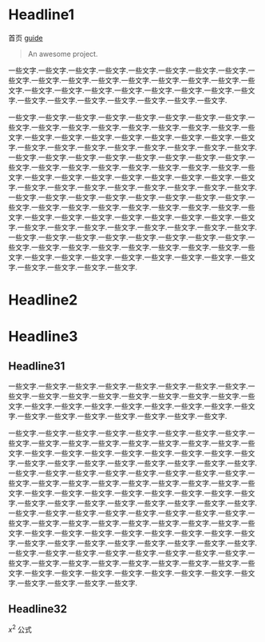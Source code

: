 # Headline1
首页
[guide](guide)


> An awesome project.

一些文字.一些文字.一些文字.一些文字.一些文字.一些文字.一些文字.一些文字.一些文字.一些文字.一些文字.一些文字.一些文字.一些文字.一些文字.一些文字.一些文字.一些文字.一些文字.一些文字.一些文字.一些文字.一些文字.一些文字.一些文字.一些文字.一些文字.一些文字.一些文字.一些文字.一些文字.一些文字.

一些文字.一些文字.一些文字.一些文字.一些文字.一些文字.一些文字.一些文字.一些文字.一些文字.一些文字.一些文字.一些文字.一些文字.一些文字.一些文字.一些文字.一些文字.一些文字.一些文字.一些文字.一些文字.一些文字.一些文字.一些文字.一些文字.一些文字.一些文字.一些文字.一些文字.一些文字.一些文字.一些文字.一些文字.一些文字.一些文字.一些文字.一些文字.一些文字.一些文字.一些文字.一些文字.一些文字.一些文字.一些文字.一些文字.一些文字.一些文字.一些文字.一些文字.一些文字.一些文字.一些文字.一些文字.一些文字.一些文字.一些文字.一些文字.一些文字.一些文字.一些文字.一些文字.一些文字.一些文字.一些文字.一些文字.一些文字.一些文字.一些文字.一些文字.一些文字.一些文字.一些文字.一些文字.一些文字.一些文字.一些文字.一些文字.一些文字.一些文字.一些文字.一些文字.一些文字.一些文字.一些文字.一些文字.一些文字.一些文字.一些文字.一些文字.一些文字.一些文字.一些文字.一些文字.一些文字.一些文字.一些文字.一些文字.一些文字.一些文字.一些文字.一些文字.一些文字.一些文字.一些文字.一些文字.一些文字.一些文字.一些文字.一些文字.一些文字.一些文字.一些文字.一些文字.一些文字.一些文字.一些文字.一些文字.一些文字.一些文字.一些文字.一些文字.一些文字.一些文字.一些文字.一些文字.一些文字.一些文字.

# Headline2

# Headline3

## Headline31

一些文字.一些文字.一些文字.一些文字.一些文字.一些文字.一些文字.一些文字.一些文字.一些文字.一些文字.一些文字.一些文字.一些文字.一些文字.一些文字.一些文字.一些文字.一些文字.一些文字.一些文字.一些文字.一些文字.一些文字.一些文字.一些文字.一些文字.一些文字.一些文字.一些文字.一些文字.一些文字.

一些文字.一些文字.一些文字.一些文字.一些文字.一些文字.一些文字.一些文字.一些文字.一些文字.一些文字.一些文字.一些文字.一些文字.一些文字.一些文字.一些文字.一些文字.一些文字.一些文字.一些文字.一些文字.一些文字.一些文字.一些文字.一些文字.一些文字.一些文字.一些文字.一些文字.一些文字.一些文字.一些文字.一些文字.一些文字.一些文字.一些文字.一些文字.一些文字.一些文字.一些文字.一些文字.一些文字.一些文字.一些文字.一些文字.一些文字.一些文字.一些文字.一些文字.一些文字.一些文字.一些文字.一些文字.一些文字.一些文字.一些文字.一些文字.一些文字.一些文字.一些文字.一些文字.一些文字.一些文字.一些文字.一些文字.一些文字.一些文字.一些文字.一些文字.一些文字.一些文字.一些文字.一些文字.一些文字.一些文字.一些文字.一些文字.一些文字.一些文字.一些文字.一些文字.一些文字.一些文字.一些文字.一些文字.一些文字.一些文字.一些文字.一些文字.一些文字.一些文字.一些文字.一些文字.一些文字.一些文字.一些文字.一些文字.一些文字.一些文字.一些文字.一些文字.一些文字.一些文字.一些文字.一些文字.一些文字.一些文字.一些文字.一些文字.一些文字.一些文字.一些文字.一些文字.一些文字.一些文字.一些文字.一些文字.一些文字.一些文字.一些文字.一些文字.一些文字.一些文字.一些文字.一些文字.一些文字.一些文字.

## Headline32

$x^2$ 公式
